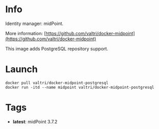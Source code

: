 # Info

Identity manager: midPoint.

More information: [https://github.com/valtri/docker-midpoint](https://github.com/valtri/docker-midpoint)

This image adds PostgreSQL repository support.

# Launch

    docker pull valtri/docker-midpoint-postgresql
    docker run -itd --name midpoint valtri/docker-midpoint-postgresql

# Tags

* **latest**: midPoint 3.7.2
